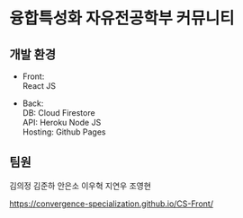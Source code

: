 # 융합특성화 자유전공학부 커뮤니티

## 개발 환경
 
* Front:  
React JS  
  
* Back:  
  DB: Cloud Firestore  
  API: Heroku Node JS  
  Hosting: Github Pages  

## 팀원

김의정
김준하
안은소
이우혁
지연우
조영현
  
https://convergence-specialization.github.io/CS-Front/
